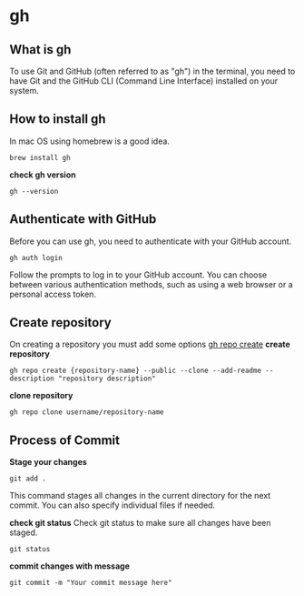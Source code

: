 # gh 

## What is gh 
To use Git and GitHub (often referred to as "gh") in the terminal, you need to have Git and the GitHub CLI (Command Line Interface) installed on your system. 

## How to install gh
In mac OS using homebrew is a good idea.

```
brew install gh
```

**check gh version**
```
gh --version
```

## Authenticate with GitHub
Before you can use gh, you need to authenticate with your GitHub account.

```
gh auth login
```

Follow the prompts to log in to your GitHub account. You can choose between various authentication methods, such as using a web browser or a personal access token.

## Create repository
On creating a repository you must add some options
[gh repo create](https://cli.github.com/manual/gh_repo_create)
**create repository**
```
gh repo create {repository-name} --public --clone --add-readme --description "repository description"
```

**clone repository**
```
gh repo clone username/repository-name
```


## Process of Commit

**Stage your changes**
```
git add .
```
This command stages all changes in the current directory for the next commit. You can also specify individual files if needed.

**check git status**
Check git status to make sure all changes have been staged.
```
git status
```

**commit changes with message**
```
git commit -m "Your commit message here"
```
